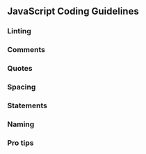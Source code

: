 ## JavaScript Coding Guidelines

### Linting

### Comments

### Quotes

### Spacing

### Statements

### Naming

### Pro tips

